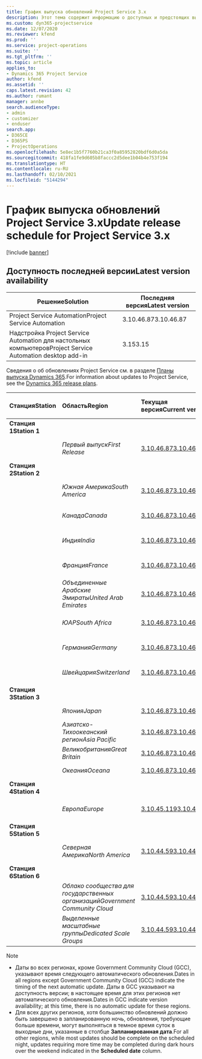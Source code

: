 ```yaml
---
title: График выпуска обновлений Project Service 3.x
description: Этот тема содержит информацию о доступных и предстоящих выпусках Dynamics 365 Project Service Automation.
ms.custom: dyn365-projectservice
ms.date: 12/07/2020
ms.reviewer: kfend
ms.prod: ''
ms.service: project-operations
ms.suite: ''
ms.tgt_pltfrm: ''
ms.topic: article
applies_to:
- Dynamics 365 Project Service
author: kfend
ms.assetid: ''
caps.latest.revision: 42
ms.author: rumant
manager: annbe
search.audienceType:
- admin
- customizer
- enduser
search.app:
- D365CE
- D365PS
- ProjectOperations
ms.openlocfilehash: 5e8ec1b5f7760b21ca3f0a85952820bdf6d0a5da
ms.sourcegitcommit: 418fa1fe9d605b8faccc2d5dee1b04b4e753f194
ms.translationtype: HT
ms.contentlocale: ru-RU
ms.lasthandoff: 02/10/2021
ms.locfileid: "5144294"
---
```

# <a name="update-release-schedule-for-project-service-3x"></a><span data-ttu-id="1864d-103">График выпуска обновлений Project Service 3.x</span><span class="sxs-lookup"><span data-stu-id="1864d-103">Update release schedule for Project Service 3.x</span></span>

[!include [banner](../includes/psa-now-project-operations.md)]

## <a name="latest-version-availability"></a><span data-ttu-id="1864d-104">Доступность последней версии</span><span class="sxs-lookup"><span data-stu-id="1864d-104">Latest version availability</span></span>

| <span data-ttu-id="1864d-105">Решение</span><span class="sxs-lookup"><span data-stu-id="1864d-105">Solution</span></span>  | <span data-ttu-id="1864d-106">Последняя версия</span><span class="sxs-lookup"><span data-stu-id="1864d-106">Latest version</span></span> |
|-------|----|
| <span data-ttu-id="1864d-107">Project Service Automation</span><span class="sxs-lookup"><span data-stu-id="1864d-107">Project Service Automation</span></span>    | <span data-ttu-id="1864d-108">3.10.46.87</span><span class="sxs-lookup"><span data-stu-id="1864d-108">3.10.46.87</span></span> |
| <span data-ttu-id="1864d-109">Надстройка Project Service Automation для настольных компьютеров</span><span class="sxs-lookup"><span data-stu-id="1864d-109">Project Service Automation desktop add-in</span></span>                | <span data-ttu-id="1864d-110">3.15</span><span class="sxs-lookup"><span data-stu-id="1864d-110">3.15</span></span>          |

<span data-ttu-id="1864d-111">Сведения о об обновлениях Project Service см. в разделе [Планы выпуска Dynamics 365](https://docs.microsoft.com/dynamics365/release-plans/).</span><span class="sxs-lookup"><span data-stu-id="1864d-111">For information about updates to Project Service, see the [Dynamics 365 release plans](https://docs.microsoft.com/dynamics365/release-plans/).</span></span> 

| <span data-ttu-id="1864d-112">Станция</span><span class="sxs-lookup"><span data-stu-id="1864d-112">Station</span></span>  | <span data-ttu-id="1864d-113">Область</span><span class="sxs-lookup"><span data-stu-id="1864d-113">Region</span></span> | <span data-ttu-id="1864d-114">Текущая версия</span><span class="sxs-lookup"><span data-stu-id="1864d-114">Current version</span></span> | <span data-ttu-id="1864d-115">Следующая версия</span><span class="sxs-lookup"><span data-stu-id="1864d-115">Next version</span></span> |  <span data-ttu-id="1864d-116">Запланированная дата</span><span class="sxs-lookup"><span data-stu-id="1864d-116">Scheduled date</span></span>
| :---   | :---   | :---   | :---   |:---   |         
|<span data-ttu-id="1864d-117"><strong>Станция 1</strong></span><span class="sxs-lookup"><span data-stu-id="1864d-117"><strong>Station 1</strong></span></span> | |  |  | |
| | <span data-ttu-id="1864d-118"><i>Первый выпуск</i></span><span class="sxs-lookup"><span data-stu-id="1864d-118"><i>First Release</i></span></span> | [<span data-ttu-id="1864d-119">3.10.46.87</span><span class="sxs-lookup"><span data-stu-id="1864d-119">3.10.46.87</span></span>](whats-new-ur-28-5.md) | <span data-ttu-id="1864d-120">Подлежит уточнению</span><span class="sxs-lookup"><span data-stu-id="1864d-120">TBD</span></span> | <span data-ttu-id="1864d-121">19 февраля 2021 г.</span><span class="sxs-lookup"><span data-stu-id="1864d-121">February 19, 2021</span></span>
|<span data-ttu-id="1864d-122"><strong>Станция 2</strong></span><span class="sxs-lookup"><span data-stu-id="1864d-122"><strong>Station 2</strong></span></span> | |  |  | |
| | <span data-ttu-id="1864d-123"><i>Южная Америка</i></span><span class="sxs-lookup"><span data-stu-id="1864d-123"><i>South America</i></span></span> | [<span data-ttu-id="1864d-124">3.10.46.87</span><span class="sxs-lookup"><span data-stu-id="1864d-124">3.10.46.87</span></span>](whats-new-ur-28-5.md) | <span data-ttu-id="1864d-125">Подлежит уточнению</span><span class="sxs-lookup"><span data-stu-id="1864d-125">TBD</span></span> | <span data-ttu-id="1864d-126">26 февраля 2021 г.</span><span class="sxs-lookup"><span data-stu-id="1864d-126">February 26, 2021</span></span>
| | <span data-ttu-id="1864d-127"><i>Канада</i></span><span class="sxs-lookup"><span data-stu-id="1864d-127"><i>Canada</i></span></span> | [<span data-ttu-id="1864d-128">3.10.46.87</span><span class="sxs-lookup"><span data-stu-id="1864d-128">3.10.46.87</span></span>](whats-new-ur-28-5.md) | <span data-ttu-id="1864d-129">Подлежит уточнению</span><span class="sxs-lookup"><span data-stu-id="1864d-129">TBD</span></span> | <span data-ttu-id="1864d-130">26 февраля 2021 г.</span><span class="sxs-lookup"><span data-stu-id="1864d-130">February 26, 2021</span></span>
| | <span data-ttu-id="1864d-131"><i>Индия</i></span><span class="sxs-lookup"><span data-stu-id="1864d-131"><i>India</i></span></span> | [<span data-ttu-id="1864d-132">3.10.46.87</span><span class="sxs-lookup"><span data-stu-id="1864d-132">3.10.46.87</span></span>](whats-new-ur-28-5.md) | <span data-ttu-id="1864d-133">Подлежит уточнению</span><span class="sxs-lookup"><span data-stu-id="1864d-133">TBD</span></span> | <span data-ttu-id="1864d-134">26 февраля 2021 г.</span><span class="sxs-lookup"><span data-stu-id="1864d-134">February 26, 2021</span></span>
| | <span data-ttu-id="1864d-135"><i>Франция</i></span><span class="sxs-lookup"><span data-stu-id="1864d-135"><i>France</i></span></span> | [<span data-ttu-id="1864d-136">3.10.46.87</span><span class="sxs-lookup"><span data-stu-id="1864d-136">3.10.46.87</span></span>](whats-new-ur-28-5.md) | <span data-ttu-id="1864d-137">Подлежит уточнению</span><span class="sxs-lookup"><span data-stu-id="1864d-137">TBD</span></span> | <span data-ttu-id="1864d-138">26 февраля 2021 г.</span><span class="sxs-lookup"><span data-stu-id="1864d-138">February 26, 2021</span></span>
| | <span data-ttu-id="1864d-139"><i>Объединенные Арабские Эмираты</i></span><span class="sxs-lookup"><span data-stu-id="1864d-139"><i>United Arab Emirates</i></span></span> | [<span data-ttu-id="1864d-140">3.10.46.87</span><span class="sxs-lookup"><span data-stu-id="1864d-140">3.10.46.87</span></span>](whats-new-ur-28-5.md) | <span data-ttu-id="1864d-141">Подлежит уточнению</span><span class="sxs-lookup"><span data-stu-id="1864d-141">TBD</span></span> | <span data-ttu-id="1864d-142">26 февраля 2021 г.</span><span class="sxs-lookup"><span data-stu-id="1864d-142">February 26, 2021</span></span>
| | <span data-ttu-id="1864d-143"><i>ЮАР</i></span><span class="sxs-lookup"><span data-stu-id="1864d-143"><i>South Africa</i></span></span> | [<span data-ttu-id="1864d-144">3.10.46.87</span><span class="sxs-lookup"><span data-stu-id="1864d-144">3.10.46.87</span></span>](whats-new-ur-28-5.md) | <span data-ttu-id="1864d-145">Подлежит уточнению</span><span class="sxs-lookup"><span data-stu-id="1864d-145">TBD</span></span> | <span data-ttu-id="1864d-146">26 февраля 2021 г.</span><span class="sxs-lookup"><span data-stu-id="1864d-146">February 26, 2021</span></span>
| | <span data-ttu-id="1864d-147"><i>Германия</i></span><span class="sxs-lookup"><span data-stu-id="1864d-147"><i>Germany</i></span></span> | [<span data-ttu-id="1864d-148">3.10.46.87</span><span class="sxs-lookup"><span data-stu-id="1864d-148">3.10.46.87</span></span>](whats-new-ur-28-5.md) | <span data-ttu-id="1864d-149">Подлежит уточнению</span><span class="sxs-lookup"><span data-stu-id="1864d-149">TBD</span></span> | <span data-ttu-id="1864d-150">26 февраля 2021 г.</span><span class="sxs-lookup"><span data-stu-id="1864d-150">February 26, 2021</span></span>
| | <span data-ttu-id="1864d-151"><i>Швейцария</i></span><span class="sxs-lookup"><span data-stu-id="1864d-151"><i>Switzerland</i></span></span> | [<span data-ttu-id="1864d-152">3.10.46.87</span><span class="sxs-lookup"><span data-stu-id="1864d-152">3.10.46.87</span></span>](whats-new-ur-28-5.md) | <span data-ttu-id="1864d-153">Подлежит уточнению</span><span class="sxs-lookup"><span data-stu-id="1864d-153">TBD</span></span> | <span data-ttu-id="1864d-154">26 февраля 2021 г.</span><span class="sxs-lookup"><span data-stu-id="1864d-154">February 26, 2021</span></span>
|<span data-ttu-id="1864d-155"><strong>Станция 3</strong></span><span class="sxs-lookup"><span data-stu-id="1864d-155"><strong>Station 3</strong></span></span> | |  |  | |
| | <span data-ttu-id="1864d-156"><i>Япония</i></span><span class="sxs-lookup"><span data-stu-id="1864d-156"><i>Japan</i></span></span> | [<span data-ttu-id="1864d-157">3.10.46.87</span><span class="sxs-lookup"><span data-stu-id="1864d-157">3.10.46.87</span></span>](whats-new-ur-28-5.md) | <span data-ttu-id="1864d-158">Подлежит уточнению</span><span class="sxs-lookup"><span data-stu-id="1864d-158">TBD</span></span> | <span data-ttu-id="1864d-159">05 марта 2021 г.</span><span class="sxs-lookup"><span data-stu-id="1864d-159">March 05, 2021</span></span>
| | <span data-ttu-id="1864d-160"><i>Азиатско-Тихоокеанский регион</i></span><span class="sxs-lookup"><span data-stu-id="1864d-160"><i>Asia Pacific</i></span></span> | [<span data-ttu-id="1864d-161">3.10.46.87</span><span class="sxs-lookup"><span data-stu-id="1864d-161">3.10.46.87</span></span>](whats-new-ur-28-5.md) | <span data-ttu-id="1864d-162">Подлежит уточнению</span><span class="sxs-lookup"><span data-stu-id="1864d-162">TBD</span></span> | <span data-ttu-id="1864d-163">05 марта 2021 г.</span><span class="sxs-lookup"><span data-stu-id="1864d-163">March 05, 2021</span></span>
| | <span data-ttu-id="1864d-164"><i>Великобритания</i></span><span class="sxs-lookup"><span data-stu-id="1864d-164"><i>Great Britain</i></span></span> | [<span data-ttu-id="1864d-165">3.10.46.87</span><span class="sxs-lookup"><span data-stu-id="1864d-165">3.10.46.87</span></span>](whats-new-ur-28-5.md) | <span data-ttu-id="1864d-166">Подлежит уточнению</span><span class="sxs-lookup"><span data-stu-id="1864d-166">TBD</span></span> | <span data-ttu-id="1864d-167">05 марта 2021 г.</span><span class="sxs-lookup"><span data-stu-id="1864d-167">March 05, 2021</span></span>
| | <span data-ttu-id="1864d-168"><i>Океания</i></span><span class="sxs-lookup"><span data-stu-id="1864d-168"><i>Oceana</i></span></span> | [<span data-ttu-id="1864d-169">3.10.46.87</span><span class="sxs-lookup"><span data-stu-id="1864d-169">3.10.46.87</span></span>](whats-new-ur-28-5.md) | <span data-ttu-id="1864d-170">Подлежит уточнению</span><span class="sxs-lookup"><span data-stu-id="1864d-170">TBD</span></span> | <span data-ttu-id="1864d-171">05 марта 2021 г.</span><span class="sxs-lookup"><span data-stu-id="1864d-171">March 05, 2021</span></span>
|<span data-ttu-id="1864d-172"><strong>Станция 4</strong></span><span class="sxs-lookup"><span data-stu-id="1864d-172"><strong>Station 4</strong></span></span> | |  |  | |
| | <span data-ttu-id="1864d-173"><i>Европа</i></span><span class="sxs-lookup"><span data-stu-id="1864d-173"><i>Europe</i></span></span> | [<span data-ttu-id="1864d-174">3.10.45.119</span><span class="sxs-lookup"><span data-stu-id="1864d-174">3.10.45.119</span></span>](whats-new-ur-27-5.md) | [<span data-ttu-id="1864d-175">3.10.46.87</span><span class="sxs-lookup"><span data-stu-id="1864d-175">3.10.46.87</span></span>](whats-new-ur-28-5.md) | <span data-ttu-id="1864d-176">19 февраля 2021 г.</span><span class="sxs-lookup"><span data-stu-id="1864d-176">February 19, 2021</span></span>
|<span data-ttu-id="1864d-177"><strong>Станция 5</strong></span><span class="sxs-lookup"><span data-stu-id="1864d-177"><strong>Station 5</strong></span></span> | |  |  | |
| | <span data-ttu-id="1864d-178"><i>Северная Америка</i></span><span class="sxs-lookup"><span data-stu-id="1864d-178"><i>North America</i></span></span> | [<span data-ttu-id="1864d-179">3.10.44.59</span><span class="sxs-lookup"><span data-stu-id="1864d-179">3.10.44.59</span></span>](whats-new-ur-26.md) | [<span data-ttu-id="1864d-180">3.10.45.119</span><span class="sxs-lookup"><span data-stu-id="1864d-180">3.10.45.119</span></span>](whats-new-ur-27-5.md) | <span data-ttu-id="1864d-181">12 февраля 2021 г.</span><span class="sxs-lookup"><span data-stu-id="1864d-181">February 12, 2021</span></span>
|<span data-ttu-id="1864d-182"><strong>Станция 6</strong></span><span class="sxs-lookup"><span data-stu-id="1864d-182"><strong>Station 6</strong></span></span> | |  |  | |
| | <span data-ttu-id="1864d-183"><i>Облако сообщества для государственных организаций</i></span><span class="sxs-lookup"><span data-stu-id="1864d-183"><i>Government Community Cloud</i></span></span> | [<span data-ttu-id="1864d-184">3.10.44.59</span><span class="sxs-lookup"><span data-stu-id="1864d-184">3.10.44.59</span></span>](whats-new-ur-26.md) | [<span data-ttu-id="1864d-185">3.10.45.119</span><span class="sxs-lookup"><span data-stu-id="1864d-185">3.10.45.119</span></span>](whats-new-ur-27-5.md) | <span data-ttu-id="1864d-186">12 февраля 2021 г.</span><span class="sxs-lookup"><span data-stu-id="1864d-186">February 12, 2021</span></span>
| | <span data-ttu-id="1864d-187"><i>Выделенные масштабные группы</i></span><span class="sxs-lookup"><span data-stu-id="1864d-187"><i>Dedicated Scale Groups</i></span></span> | [<span data-ttu-id="1864d-188">3.10.44.59</span><span class="sxs-lookup"><span data-stu-id="1864d-188">3.10.44.59</span></span>](whats-new-ur-26.md) | [<span data-ttu-id="1864d-189">3.10.45.119</span><span class="sxs-lookup"><span data-stu-id="1864d-189">3.10.45.119</span></span>](whats-new-ur-27-5.md) | <span data-ttu-id="1864d-190">19 февраля 2021 г.</span><span class="sxs-lookup"><span data-stu-id="1864d-190">February 19, 2021</span></span>

>[!Note]
> - <span data-ttu-id="1864d-191">Даты во всех регионах, кроме Government Community Cloud (GCC), указывают время следующего автоматического обновления.</span><span class="sxs-lookup"><span data-stu-id="1864d-191">Dates in all regions except Government Community Cloud (GCC) indicate the timing of the next automatic update.</span></span> <span data-ttu-id="1864d-192">Даты в GCC указывают на доступность версии; в настоящее время для этих регионов нет автоматического обновления.</span><span class="sxs-lookup"><span data-stu-id="1864d-192">Dates in GCC indicate version availability; at this time, there is no automatic update for these regions.</span></span>
> - <span data-ttu-id="1864d-193">Для всех других регионов, хотя большинство обновлений должно быть завершено в запланированную ночь, обновления, требующие больше времени, могут выполняться в темное время суток в выходные дни, указанные в столбце **Запланированная дата**.</span><span class="sxs-lookup"><span data-stu-id="1864d-193">For all other regions, while most updates should be complete on the scheduled night, updates requiring more time may be completed during dark hours over the weekend indicated in the **Scheduled date** column.</span></span>
